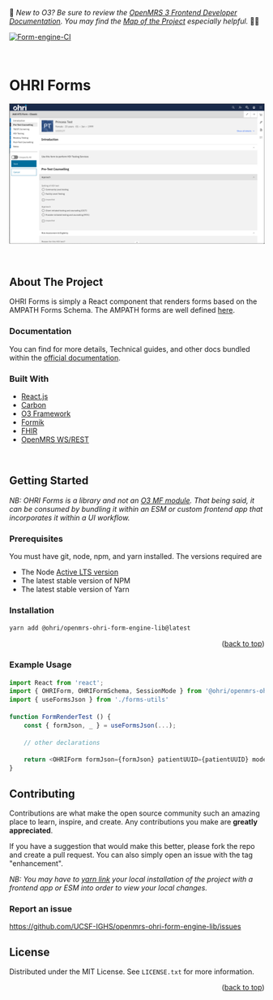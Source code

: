 <div id="top"></div>

:wave:	*New to O3? Be sure to review the [OpenMRS 3 Frontend Developer Documentation](https://openmrs.github.io/openmrs-esm-core/#/). You may find the [Map of the Project](https://openmrs.github.io/openmrs-esm-core/#/main/map) especially helpful.* :teacher:	

[![Form-engine-CI](https://github.com/UCSF-IGHS/openmrs-ohri-form-engine-lib/actions/workflows/node.js.yml/badge.svg)](https://github.com/UCSF-IGHS/openmrs-ohri-form-engine-lib/actions/workflows/node.js.yml)

<br/>

# OHRI Forms

[<img src="src/readme/images/HTS-form-preview.png" alt="Test Form Preview" >](https://ohri.atlassian.net/wiki/spaces/HOME/pages/120684546/OHRI+Forms)

<br/>

## About The Project

OHRI Forms is simply a React component that renders forms based on the AMPATH Forms Schema. The AMPATH forms are well defined [here](https://ampath-forms.vercel.app/).

### Documentation

You can find for more details, Technical guides, and other docs bundled within the [official documentation](https://ohri.atlassian.net/wiki/spaces/HOME/pages/120684546/OHRI+Forms).

### Built With


* [React.js](https://reactjs.org/)
* [Carbon](https://carbondesignsystem.com/)
* [O3 Framework](https://jquery.com)
* [Formik](https://formik.org/)
* [FHIR](https://om.rs/fhir)
* [OpenMRS WS/REST](https://wiki.openmrs.org/display/docs/REST+Web+Services+API+For+Clients)

<br>

## Getting Started

 *NB: OHRI Forms is a library and not an [O3 MF module](https://o3-dev.docs.openmrs.org/#/getting_started/tour). That being said, it can be consumed by bundling it within an ESM or custom frontend app that incorporates it within a UI workflow.*
### Prerequisites

You must have git, node, npm, and yarn installed. The versions required are
- The Node [Active LTS version](https://nodejs.org/en/about/releases/)
- The latest stable version of NPM
- The latest stable version of Yarn

### Installation

```bash
yarn add @ohri/openmrs-ohri-form-engine-lib@latest
```

<p align="right">(<a href="#top">back to top</a>)</p>

### Example Usage

```javascript
import React from 'react';
import { OHRIForm, OHRIFormSchema, SessionMode } from '@ohri/openmrs-ohri-form-engine-lib';
import { useFormsJson } from './forms-utils'

function FormRenderTest () {
    const { formJson, _ } = useFormsJson(...);

    // other declarations

    return <OHRIForm formJson={formJson} patientUUID={patientUUID} mode={SessionMode.ENTER} />;
}
```

## Contributing

Contributions are what make the open source community such an amazing place to learn, inspire, and create. Any contributions you make are **greatly appreciated**.

If you have a suggestion that would make this better, please fork the repo and create a pull request. You can also simply open an issue with the tag "enhancement".


*NB: You may have to [yarn link](https://classic.yarnpkg.com/en/docs/cli/link) your local installation of the project with a frontend app or ESM into order to view your local changes.*

### Report an issue
https://github.com/UCSF-IGHS/openmrs-ohri-form-engine-lib/issues


<!-- LICENSE -->
## License

Distributed under the MIT License. See `LICENSE.txt` for more information.

<p align="right">(<a href="#top">back to top</a>)</p>
